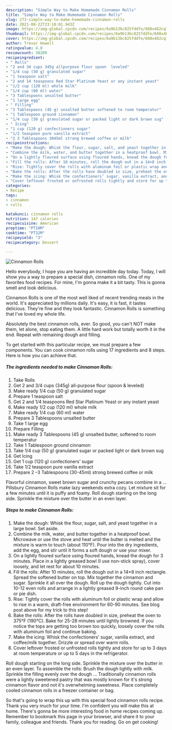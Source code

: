 ```yaml
---
description: "Simple Way to Make Homemade Cinnamon Rolls"
title: "Simple Way to Make Homemade Cinnamon Rolls"
slug: 273-simple-way-to-make-homemade-cinnamon-rolls
date: 2021-08-22T23:18:01.943Z
image: https://img-global.cpcdn.com/recipes/6a9b13bc825fddfe/680x482cq70/cinnamon-rolls-recipe-main-photo.jpg
thumbnail: https://img-global.cpcdn.com/recipes/6a9b13bc825fddfe/680x482cq70/cinnamon-rolls-recipe-main-photo.jpg
cover: https://img-global.cpcdn.com/recipes/6a9b13bc825fddfe/680x482cq70/cinnamon-rolls-recipe-main-photo.jpg
author: Trevor Howell
ratingvalue: 4.8
reviewcount: 38209
recipeingredient:
- " Rolls"
- "2 and 34 cups 345g allpurpose flour spoon  leveled"
- "1/4 cup (50 g) granulated sugar"
- "1 teaspoon salt"
- "2 and 14 teaspoons Red Star Platinum Yeast or any instant yeast"
- "1/2 cup (120 ml) whole milk"
- "1/4 cup (60 ml) water"
- "3 Tablespoons unsalted butter"
- "1 large egg"
- " Filling"
- "3 Tablespoons (45 g) unsalted butter softened to room temperatur"
- "1 Tablespoon ground cinnamon"
- "1/4 cup (50 g) granulated sugar or packed light or dark brown sug"
- " Icing"
- "1 cup (120 g) confectioners sugar"
- "1/2 teaspoon pure vanilla extract"
- "2 3 Tablespoons 3045ml strong brewed coffee or milk"
recipeinstructions:
- "Make the dough: Whisk the flour, sugar, salt, and yeast together in a large bowl. Set aside."
- "Combine the milk, water, and butter together in a heatproof bowl. Microwave or use the stove and heat until the butter is melted and the mixture is warm to touch (about 110°F). Pour into the dry ingredients, add the egg, and stir until it forms a soft dough or use your mixer."
- "On a lightly floured surface using floured hands, knead the dough for 3 minutes. Place in a lightly greased bowl (I use non-stick spray), cover loosely, and let rest for about 10 minutes."
- "Fill the rolls: After 10 minutes, roll the dough out in a 14×8 inch rectangle. Spread the softened butter on top. Mix together the cinnamon and sugar. Sprinkle it all over the dough. Roll up the dough tightly. Cut into 10-12 even rolls and arrange in a lightly greased 9-inch round cake pan or pie dish."
- "Rise: Tightly cover the rolls with aluminum foil or plastic wrap and allow to rise in a warm, draft-free environment for 60-90 minutes. See blog post above for my trick to this step!"
- "Bake the rolls: After the rolls have doubled in size, preheat the oven to 375°F (190°C). Bake for 25-28 minutes until lightly browned. If you notice the tops are getting too brown too quickly, loosely cover the rolls with aluminum foil and continue baking."
- "Make the icing: Whisk the confectioners’ sugar, vanilla extract, and coffee/milk together. Drizzle or spread over warm rolls."
- "Cover leftover frosted or unfrosted rolls tightly and store for up to 3 days at room temperature or up to 5 days in the refrigerator."
categories:
- Recipe
tags:
- cinnamon
- rolls

katakunci: cinnamon rolls 
nutrition: 147 calories
recipecuisine: American
preptime: "PT10M"
cooktime: "PT32M"
recipeyield: "3"
recipecategory: Dessert

---
```



![Cinnamon Rolls](https://img-global.cpcdn.com/recipes/6a9b13bc825fddfe/680x482cq70/cinnamon-rolls-recipe-main-photo.jpg)

Hello everybody, I hope you are having an incredible day today. Today, I will show you a way to prepare a special dish, cinnamon rolls. One of my favorites food recipes. For mine, I'm gonna make it a bit tasty. This is gonna smell and look delicious.

Cinnamon Rolls is one of the most well liked of recent trending meals in the world. It's appreciated by millions daily. It's easy, it is fast, it tastes delicious. They're fine and they look fantastic. Cinnamon Rolls is something that I've loved my whole life.

Absolutely the best cinnamon rolls, ever. So good, you can&#39;t NOT make them, let alone, stop eating them. A little hard work but totally worth it in the end. Repeat with remaining dough and filling.


To get started with this particular recipe, we must prepare a few components. You can cook cinnamon rolls using 17 ingredients and 8 steps. Here is how you can achieve that.

<!--inarticleads1-->

##### The ingredients needed to make Cinnamon Rolls:

1. Take  Rolls
1. Get 2 and 3/4 cups (345g) all-purpose flour (spoon &amp; leveled)
1. Make ready 1/4 cup (50 g) granulated sugar
1. Prepare 1 teaspoon salt
1. Get 2 and 1/4 teaspoons Red Star Platinum Yeast or any instant yeast
1. Make ready 1/2 cup (120 ml) whole milk
1. Make ready 1/4 cup (60 ml) water
1. Prepare 3 Tablespoons unsalted butter
1. Take 1 large egg
1. Prepare  Filling
1. Make ready 3 Tablespoons (45 g) unsalted butter, softened to room temperatur
1. Take 1 Tablespoon ground cinnamon
1. Take 1/4 cup (50 g) granulated sugar or packed light or dark brown sug
1. Get  Icing
1. Get 1 cup (120 g) confectioners’ sugar
1. Take 1/2 teaspoon pure vanilla extract
1. Prepare 2 –3 Tablespoons (30-45ml) strong brewed coffee or milk


Flavorful cinnamon, sweet brown sugar and crunchy pecans combine in a … Pillsbury Cinnamon Rolls make lazy weekends extra cozy. Let mixture sit for a few minutes until it is puffy and foamy. Roll dough starting on the long side. Sprinkle the mixture over the butter in an even layer. 

<!--inarticleads2-->

##### Steps to make Cinnamon Rolls:

1. Make the dough: Whisk the flour, sugar, salt, and yeast together in a large bowl. Set aside.
1. Combine the milk, water, and butter together in a heatproof bowl. Microwave or use the stove and heat until the butter is melted and the mixture is warm to touch (about 110°F). Pour into the dry ingredients, add the egg, and stir until it forms a soft dough or use your mixer.
1. On a lightly floured surface using floured hands, knead the dough for 3 minutes. Place in a lightly greased bowl (I use non-stick spray), cover loosely, and let rest for about 10 minutes.
1. Fill the rolls: After 10 minutes, roll the dough out in a 14×8 inch rectangle. Spread the softened butter on top. Mix together the cinnamon and sugar. Sprinkle it all over the dough. Roll up the dough tightly. Cut into 10-12 even rolls and arrange in a lightly greased 9-inch round cake pan or pie dish.
1. Rise: Tightly cover the rolls with aluminum foil or plastic wrap and allow to rise in a warm, draft-free environment for 60-90 minutes. See blog post above for my trick to this step!
1. Bake the rolls: After the rolls have doubled in size, preheat the oven to 375°F (190°C). Bake for 25-28 minutes until lightly browned. If you notice the tops are getting too brown too quickly, loosely cover the rolls with aluminum foil and continue baking.
1. Make the icing: Whisk the confectioners’ sugar, vanilla extract, and coffee/milk together. Drizzle or spread over warm rolls.
1. Cover leftover frosted or unfrosted rolls tightly and store for up to 3 days at room temperature or up to 5 days in the refrigerator.


Roll dough starting on the long side. Sprinkle the mixture over the butter in an even layer. To assemble the rolls: Brush the dough lightly with milk. Sprinkle the filling evenly over the dough … Traditionally cinnamon rolls were a lightly sweetened pastry that was mostly known for it&#39;s strong cinnamon flavor and not it&#39;s overwhelming sweetness. Place completely cooled cinnamon rolls in a freezer container or bag. 

So that's going to wrap this up with this special food cinnamon rolls recipe. Thank you very much for your time. I'm confident you will make this at home. There's gonna be more interesting food in home recipes coming up. Remember to bookmark this page in your browser, and share it to your family, colleague and friends. Thank you for reading. Go on get cooking!
